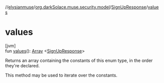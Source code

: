 //[elysianmuse](../../../index.md)/[org.darkSolace.muse.security.model](../index.md)/[SignUpResponse](index.md)/[values](values.md)

# values

[jvm]\
fun [values](values.md)(): [Array](https://kotlinlang.org/api/latest/jvm/stdlib/kotlin/-array/index.html)
&lt;[SignUpResponse](index.md)&gt;

Returns an array containing the constants of this enum type, in the order they're declared.

This method may be used to iterate over the constants.
